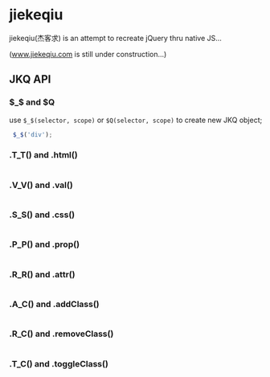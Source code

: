 # jiekeqiu

jiekeqiu(杰客求) is an attempt to recreate jQuery thru native JS...

(www.jiekeqiu.com is still under construction...)

## JKQ API

### $_$ and $Q

use `$_$(selector, scope)` or `$Q(selector, scope)` to create new JKQ object;

```js
 $_$('div');
```

### .T_T() and .html()

```js

```

### .V_V() and .val()

```js

```

### .S_S() and .css()

```js

```

### .P_P() and .prop()

```js

```

### .R_R() and .attr()

```js

```

### .A_C() and .addClass()

```js

```

### .R_C() and .removeClass()

```js

```

### .T_C() and .toggleClass()

```js

```
